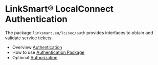 # LinkSmart® LocalConnect Authentication
The package `linksmart.eu/lc/sec/auth` provides interfaces to obtain and validate service tickets.

* Overview [Authentication](https://linksmart.eu/redmine/projects/linksmart-local-connect/wiki/Authentication)
* How to use [Authentication Package](https://linksmart.eu/redmine/projects/linksmart-local-connect/wiki/Authentication_Package)
* Optional [Authorization](https://linksmart.eu/redmine/projects/linksmart-local-connect/wiki/Authorization)